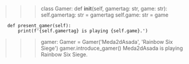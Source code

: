 >>> class Gamer:
        def __init__(self, gamertag: str, game: str):
            self.gamertag: str = gamertag
            self.game: str = game

        def present_gamer(self):
            print(f'{self.gamertag} is playing {self.game}.')

>>> gamer: Gamer = Gamer('Meda2dAsada', 'Rainbow Six Siege')
>>> gamer.introduce_gamer()
Meda2dAsada is playing Rainbow Six Siege.

<!---
Meda2dAsada/Meda2dAsada is a ✨ special ✨ repository because its `README.md` (this file) appears on your GitHub profile.
You can click the Preview link to take a look at your changes.
--->
